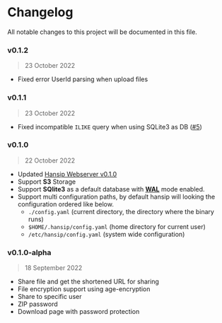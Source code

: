# Changelog

All notable changes to this project will be documented in this file.

### v0.1.2

> 23 October 2022

- Fixed error UserId parsing when upload files

### v0.1.1

> 23 October 2022

- Fixed incompatible `ILIKE` query when using SQLite3 as DB ([#5](https://github.com/slaveofcode/hansip/issues/5))

### v0.1.0

> 22 October 2022

- Updated [Hansip Webserver v0.1.0](https://github.com/slaveofcode/hansip-webserver/releases/tag/v0.1.0)
- Support **S3** Storage
- Support **SQlite3** as a default database with [**WAL**](https://www.sqlite.org/wal.html) mode enabled.
- Support multi configuration paths, by default hansip will looking the configuration ordered like below.
  - `./config.yaml` (current directory, the directory where the binary runs)
  - `$HOME/.hansip/config.yaml` (home directory for current user)
  - `/etc/hansip/config.yaml` (system wide configuration)

### v0.1.0-alpha

> 18 September 2022

- Share file and get the shortened URL for sharing
- File encryption support using age-encryption
- Share to specific user
- ZIP password
- Download page with password protection
